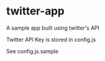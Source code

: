 twitter-app
===========

A sample app built using twitter's API

Twitter API Key is stored in config.js

See config.js.sample

